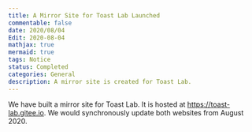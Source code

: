 ```yaml
---
title: A Mirror Site for Toast Lab Launched
commentable: false
date: 2020/08/04
Edit: 2020-08-04
mathjax: true
mermaid: true
tags: Notice
status: Completed
categories: General
description: A mirror site is created for Toast Lab.
---
```



<p>We have built a mirror site for Toast Lab. It is hosted at <a href="https://toast-lab.gitee.io" target="_blank">https://toast-lab.gitee.io</a>. We would synchronously update both websites from August 2020.</p>

